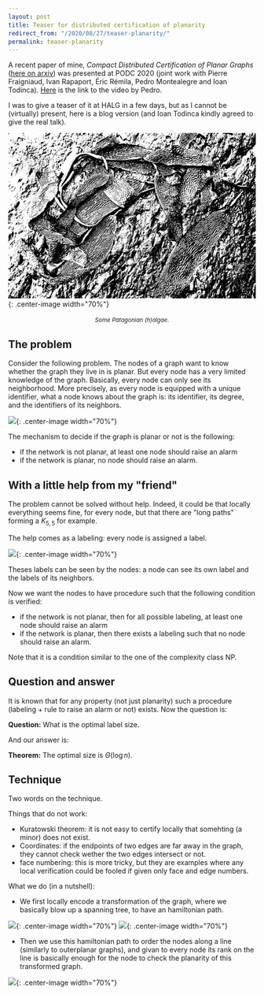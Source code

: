 ```yaml
---
layout: post
title: Teaser for distributed certification of planarity
redirect_from: "/2020/08/27/teaser-planarity/"
permalink: teaser-planarity
---
```


A recent paper of mine, 
*Compact Distributed Certification of Planar Graphs* 
([here on arxiv](https://arxiv.org/abs/2005.05863)) was presented at 
PODC 2020 (joint work with Pierre Fraigniaud, Ivan Rapaport, 
Éric Rémila, Pedro Montealegre and Ioan Todinca). 
[Here](https://www.youtube.com/watch?v=J428OKdCYDE) is the link to 
the video by Pedro. 

I was to give a teaser of it at HALG in a few days, but as I 
cannot be (virtually) present, here is a blog version (and Ioan Todinca 
kindly agreed to give the real talk).

![](assets/halgae.jpg){: .center-image width="70%"}
<p align="center"><small><i>
Some Patagonian (h)algae.
</i></small></p>

## The problem

Consider the following problem.
The nodes of a graph want to know whether the graph they live in is 
planar. But every node has a very limited knowledge of the graph.
Basically, every node can only see its neighborhood. More precisely, 
as every node is equipped with a unique identifier, what a 
node knows about the graph is:
its identifier, its degree, and the identifiers of its neighbors.

![](assets/planar-teaser-local.jpg){: .center-image width="70%"}

The mechanism to decide if the graph is planar or not is the following:

* if the network is not planar, at least one node should raise an alarm
* if the network is planar, no node should raise an alarm.

## With a little help from my "friend"

The problem cannot be solved without help. Indeed, it could be that 
locally everything seems fine, for every node, but that there are "long 
paths" forming a $K_{5,5}$ for example. 

The help comes as a labeling: every node is assigned a label.   

![](assets/planar-teaser-labels.jpg){: .center-image width="70%"}

Theses labels can be seen by the nodes: a node can see its own label 
and the labels of its neighbors. 

Now we want the nodes to have procedure such that the following 
condition is verified:

* if the network is not planar, then for all possible labeling, 
at least one node should raise an alarm
* if the network is planar, then there exists a labeling such that 
no node should raise an alarm.

Note that it is a condition similar to the one of the complexity class 
NP. 

## Question and answer

It is known that for any property (not just planarity) such a procedure 
(labeling + rule to raise an alarm or not) exists. Now the question is:

**Question:** What is the optimal label size. 

And our answer is:

**Theorem:** The optimal size is $\Theta(\log n)$.

## Technique

Two words on the technique. 

Things that do not work:

* Kuratowski theorem: it is not easy to certify locally that somehting 
(a minor) does not exist.
* Coordinates: if the endpoints of two edges are far away in the graph, 
they cannot check wether the two edges intersect or not.
* face numbering: this is more tricky, but they are examples where any 
local verification could be fooled if given only face and edge numbers.

What we do (in a nutshell):

* We first locally encode a transformation of the graph, where we 
basically blow up a spanning tree, to have an hamiltonian path. 

![](assets/planar-teaser-tree-1.jpg){: .center-image width="70%"}
![](assets/planar-teaser-tree-2.jpg){: .center-image width="70%"}

* Then we use this hamiltonian path to order the nodes along a line 
(similarly to outerplanar graphs), and givan to every node its rank on 
the line is basically enough for the node to check the planarity of 
this transformed graph. 

![](assets/planar-teaser-outerplanar.jpg){: .center-image width="70%"}

 
